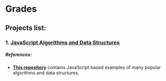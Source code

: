 # Grades
## Projects list:
### 1. [JavaScript Algorithms and Data Structures](https://github.com/Zalmar/grades/tree/master/algorithms-and-data-structures)
##### References:
- [**This repository**](https://github.com/trekhleb/javascript-algorithms) contains JavaScript based examples of many popular algorithms and data structures.